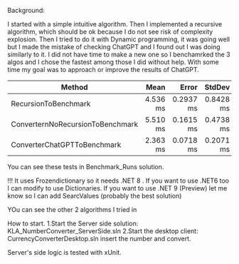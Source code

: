 Background:

I started with a simple intuitive algorithm.
Then I implemented a recursive algorithm, which should be ok because I do not see risk of complexity explosion.
Then I tried to do it with Dynamic programming, it was going well but I made the mistake of checking ChatGPT and I found out I was doing similarly to it.
I did not have time to make a new one so I benchamrked the 3 algos and I chose the fastest among those I did without help.
With some time my goal was to approach or improve the results of ChatGPT.


| Method                           | Mean     | Error     | StdDev    |
|--------------------------------- |---------:|----------:|----------:|
| RecursionToBenchmark             | 4.536 ms | 0.2937 ms | 0.8428 ms |
| ConverternNoRecursionToBenchmark | 5.510 ms | 0.1615 ms | 0.4738 ms |
| ConverterChatGPTToBenchmark      | 2.363 ms | 0.0718 ms | 0.2071 ms |

You can see these tests in Benchmark_Runs solution.

!!!
It uses Frozendictionary so it needs .NET 8  .
If you want to use .NET6 too I can modify to use Dictionaries.
If you want to use .NET 9 (Preview) let me know so I can add SearcValues<T> (probably the best solution)

YOu can see the other 2 algorithms I tried in 

How to start.
1.Start the Server side solution: KLA_NumberConverter_ServerSide.sln
2.Start the desktop client: CurrencyConverterDesktop.sln
insert the number and convert.

Server's side logic is tested with xUnit.

